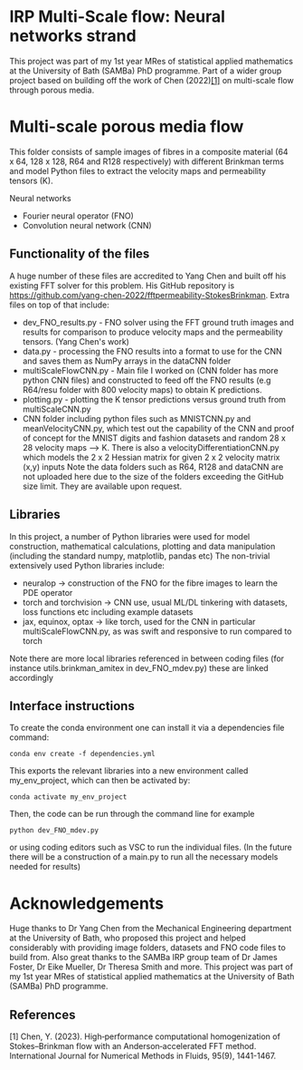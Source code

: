 # IRP Multi-Scale flow: Neural networks strand 
This project was part of my 1st year MRes of statistical applied mathematics at the University of Bath (SAMBa) PhD programme. Part of a wider group project based on building off the work of Chen (2022)[[1]](#1) on multi-scale flow through porous media.
# Multi-scale porous media flow
This folder consists of sample images of fibres in a composite material (64 x 64, 128 x 128, R64 and R128 respectively) with different Brinkman terms and model Python files to extract the velocity maps and permeability tensors (K).

Neural networks
- Fourier neural operator (FNO)
- Convolution neural network (CNN)




## Functionality of the files
A huge number of these files are accredited to Yang Chen and built off his existing FFT solver for this problem. His GitHub repository is https://github.com/yang-chen-2022/fftpermeability-StokesBrinkman.
Extra files on top of that include:
- dev_FNO_results.py - FNO solver using the FFT ground truth images and results for comparison to produce velocity maps and the permeability tensors. (Yang Chen's work)
- data.py - processing the FNO results into a format to use for the CNN and saves them as NumPy arrays in the dataCNN folder
- multiScaleFlowCNN.py - Main file I worked on (CNN folder has more python CNN files) and constructed to feed off the FNO results (e.g R64/resu folder with 800 velocity maps) to obtain K predictions.
- plotting.py - plotting the K tensor predictions versus ground truth from multiScaleCNN.py
- CNN folder including python files such as MNISTCNN.py and meanVelocityCNN.py, which test out the capability of the CNN and proof of concept for the MNIST digits and fashion datasets and random 28 x 28 velocity maps --> K. There is also a velocityDifferentiationCNN.py which models the 2 x 2 Hessian matrix for given 2 x 2 velocity matrix (x,y) inputs
Note the data folders such as R64, R128 and dataCNN are not uploaded here due to the size of the folders exceeding the GitHub size limit. They are available upon request.

## Libraries
In this project, a number of Python libraries were used for model construction, mathematical calculations, plotting and data manipulation (including the standard numpy, matplotlib, pandas etc) 
The non-trivial extensively used Python libraries include:
- neuralop -> construction of the FNO for the fibre images to learn the PDE operator 
- torch and torchvision -> CNN use, usual ML/DL tinkering with datasets, loss functions etc including example datasets
- jax, equinox, optax -> like torch, used for the CNN in particular multiScaleFlowCNN.py, as was swift and responsive to run compared to torch

Note there are more local libraries referenced in between coding files (for instance utils.brinkman_amitex in dev_FNO_mdev.py) these are linked accordingly

## Interface instructions
To create the conda environment one can install it via a dependencies file command:
```
conda env create -f dependencies.yml
```
This exports the relevant libraries into a new environment called my_env_project, which can then be activated by:
```
conda activate my_env_project
```

Then, the code can be run through the command line for example
```
python dev_FNO_mdev.py
```

or using coding editors such as VSC to run the individual files. (In the future there will be a construction of a main.py to run all the necessary models needed for results)

# Acknowledgements
Huge thanks to Dr Yang Chen from the Mechanical Engineering department at the University of Bath, who proposed this project and helped considerably with providing image folders, datasets and FNO code files to build from.
Also great thanks to the SAMBa IRP group team of Dr James Foster, Dr Eike Mueller, Dr Theresa Smith and more.
This project was part of my 1st year MRes of statistical applied mathematics at the University of Bath (SAMBa) PhD programme.


## References
<a id="1">[1]</a> 
Chen, Y. (2023). High‐performance computational homogenization of Stokes–Brinkman flow with an Anderson‐accelerated FFT method. International Journal for Numerical Methods in Fluids, 95(9), 1441-1467.



























